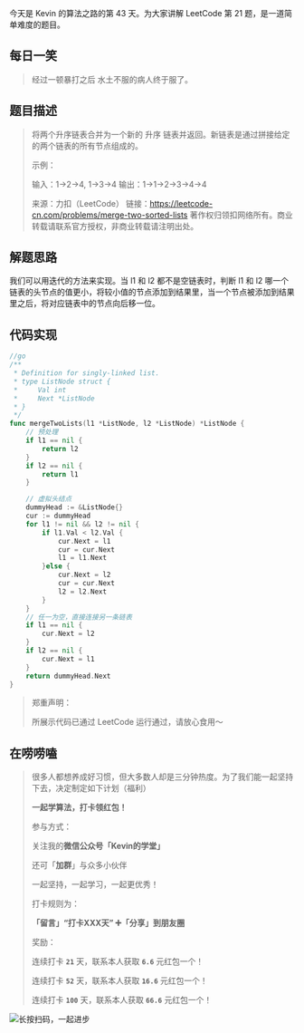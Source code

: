 今天是 Kevin 的算法之路的第 43 天。为大家讲解 LeetCode 第 21 题，是一道简单难度的题目。



## 每日一笑

> 经过一顿暴打之后 水土不服的病人终于服了。



## 题目描述

> 将两个升序链表合并为一个新的 升序 链表并返回。新链表是通过拼接给定的两个链表的所有节点组成的。 
>
>  
>
> 示例：
>
> 输入：1->2->4, 1->3->4
> 输出：1->1->2->3->4->4
>
> 来源：力扣（LeetCode）
> 链接：https://leetcode-cn.com/problems/merge-two-sorted-lists
> 著作权归领扣网络所有。商业转载请联系官方授权，非商业转载请注明出处。



## 解题思路

我们可以用迭代的方法来实现。当 l1 和 l2 都不是空链表时，判断 l1 和 l2 哪一个链表的头节点的值更小，将较小值的节点添加到结果里，当一个节点被添加到结果里之后，将对应链表中的节点向后移一位。



## 代码实现

```go
//go
/**
 * Definition for singly-linked list.
 * type ListNode struct {
 *     Val int
 *     Next *ListNode
 * }
 */
func mergeTwoLists(l1 *ListNode, l2 *ListNode) *ListNode {
    // 预处理
    if l1 == nil {
        return l2
    }
    if l2 == nil {
        return l1
    }

    // 虚拟头结点
    dummyHead := &ListNode{}
    cur := dummyHead
    for l1 != nil && l2 != nil {
        if l1.Val < l2.Val {
            cur.Next = l1
            cur = cur.Next
            l1 = l1.Next
        }else {
            cur.Next = l2
            cur = cur.Next
            l2 = l2.Next
        }
    }
    // 任一为空，直接连接另一条链表
    if l1 == nil {
        cur.Next = l2
    }
    if l2 == nil {
        cur.Next = l1
    }
    return dummyHead.Next
}
```



> 郑重声明：
>
> 所展示代码已通过 LeetCode 运行通过，请放心食用～



## 在唠唠嗑

> 很多人都想养成好习惯，但大多数人却是三分钟热度。为了我们能一起坚持下去，决定制定如下计划（福利）
>
> **一起学算法，打卡领红包！**
>
> 参与方式：
>
> 关注我的**微信公众号「Kevin的学堂」**
>
> 还可「**加群**」与众多小伙伴
>
> 一起坚持，一起学习，一起更优秀！
>
> 打卡规则为：
>
> **「留言」“打卡XXX天” ➕「分享」到朋友圈**
>
> 奖励：
>
> 连续打卡 **`21`** 天，联系本人获取 **`6.6`** 元红包一个！
>
> 连续打卡 **`52`** 天，联系本人获取 **`16.6`** 元红包一个！
>
> 连续打卡 **`100`** 天，联系本人获取 **`66.6`** 元红包一个！



![长按扫码，一起进步](http://wesub.ifree258.top/wesubQRCode-2.png)